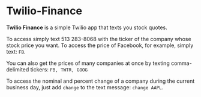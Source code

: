 # Twilio-Finance

**Twilio Finance** is a simple Twilio app that texts you stock quotes. 

To access simply text 513 283-8068 with the ticker of the company whose stock price you want. To access the price of Facebook, for example, simply text: `FB`. 

You can also get the prices of many companies at once by texting comma-delimited tickers: `FB, TWTR, GOOG`

To access the nominal and percent change of a company during the current business day, just add `change` to the text message: `change AAPL`.


